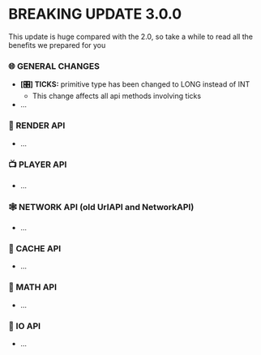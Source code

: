 # BREAKING UPDATE 3.0.0
This update is huge compared with the 2.0, so take a while to read all 
the benefits we prepared for you

### 🌐 GENERAL CHANGES
- **[🎛️] TICKS:** primitive type has been changed to LONG instead of INT
  - This change affects all api methods involving ticks
- ...

### 🌌 RENDER API
- ...

### 📺 PLAYER API
- ...

### 🕸️ NETWORK API (old UrlAPI and NetworkAPI)
- ...

### 🚨 CACHE API
- ...

### 🧮 MATH API
- ...

### 📁 IO API
- ...